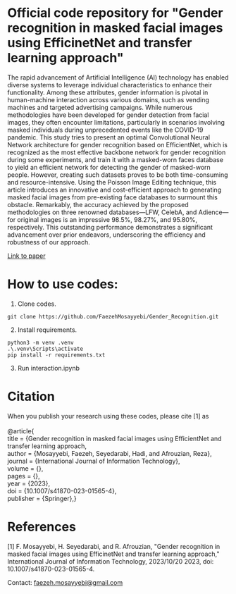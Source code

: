 # Official code repository for "Gender recognition in masked facial images using EfficinetNet and transfer learning approach"

<p>The rapid advancement of Artificial Intelligence (AI) technology has enabled diverse systems to leverage 
individual characteristics to enhance their functionality. Among these attributes, gender information is 
pivotal in human-machine interaction across various domains, such as vending machines and targeted 
advertising campaigns. While numerous methodologies have been developed for gender detection from facial 
images, they often encounter limitations, particularly in scenarios involving masked individuals during 
unprecedented events like the COVID-19 pandemic. This study tries to present an optimal Convolutional 
Neural Network architecture for gender recognition based on EfficientNet, which is recognized as the most 
effective backbone network for gender recognition during some experiments, and train it with a masked-worn 
faces database to yield an efficient network for detecting the gender of masked-worn people. However, 
creating such datasets proves to be both time-consuming and resource-intensive. Using the Poisson Image 
Editing technique, this article introduces an innovative and cost-efficient approach to generating masked 
facial images from pre-existing face databases to surmount this obstacle. Remarkably, the accuracy achieved 
by the proposed methodologies on three renowned databases—LFW, CelebA, and Adience— for original images is 
an impressive 98.5%, 98.27%, and 95.80%, respectively. This outstanding performance demonstrates a significant 
advancement over prior endeavors, underscoring the efficiency and robustness of our approach.</p> 

[Link to paper](https://link.springer.com/article/10.1007/s41870-023-01565-4)

# How to use codes:

1. Clone codes.
```
git clone https://github.com/FaezehMosayyebi/Gender_Recognition.git
```
2. Install requirements.

```
python3 -m venv .venv
.\.venv\Scripts\activate
pip install -r requirements.txt
```
3. Run interaction.ipynb


# Citation
When you publish your research using these codes, please cite [1] as
<br />
<br />
@article{
<br />
  title = {Gender recognition in masked facial images using EfficientNet and transfer learning approach,
  <br />
  author = {Mosayyebi, Faezeh, Seyedarabi, Hadi, and Afrouzian, Reza},
  <br />
  journal = {International Journal of Information Technology},
  <br />
  volume = {},
  <br />
  pages = {},
  <br />
  year = {2023},
  <br />
  doi = {10.1007/s41870-023-01565-4},
  <br />
  publisher = {Springer},}
<br />

# References
[1] F. Mosayyebi, H. Seyedarabi, and R. Afrouzian, "Gender recognition in masked facial images using EfficinetNet and transfer learning approach," International Journal of Information Technology, 2023/10/20 2023, doi: 10.1007/s41870-023-01565-4.
<br />

Contact: faezeh.mosayyebi@gmail.com
<br />
